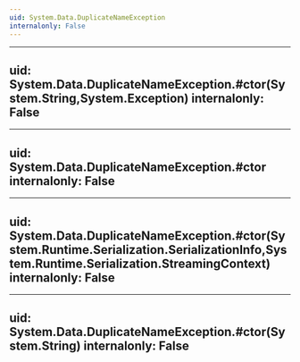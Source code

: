 ```yaml
---
uid: System.Data.DuplicateNameException
internalonly: False
---
```


---
uid: System.Data.DuplicateNameException.#ctor(System.String,System.Exception)
internalonly: False
---

---
uid: System.Data.DuplicateNameException.#ctor
internalonly: False
---

---
uid: System.Data.DuplicateNameException.#ctor(System.Runtime.Serialization.SerializationInfo,System.Runtime.Serialization.StreamingContext)
internalonly: False
---

---
uid: System.Data.DuplicateNameException.#ctor(System.String)
internalonly: False
---
